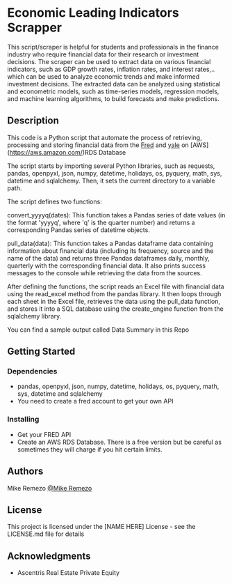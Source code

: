 # Economic Leading Indicators Scrapper

This script/scraper is helpful for students and professionals in the finance industry who require financial data for their research or investment decisions. The scraper can be used to extract data on various financial indicators, such as GDP growth rates, inflation rates, and interest rates,.. which can be used to analyze economic trends and make informed investment decisions. The extracted data can be analyzed using statistical and econometric models, such as time-series models, regression models, and machine learning algorithms, to build forecasts and make predictions. 


## Description

This code is a Python script that automate the process of retrieving, processing and storing financial data from the [Fred](https://fred.stlouisfed.org/) and [yale](http://www.econ.yale.edu/~shiller/) on [AWS] (https://aws.amazon.com/)RDS Database

The script starts by importing several Python libraries, such as requests, pandas, openpyxl, json, numpy, datetime, holidays, os, pyquery, math, sys, datetime and sqlalchemy. Then, it sets the current directory to a variable path.

The script defines two functions:

convert_yyyyq(dates): This function takes a Pandas series of date values (in the format 'yyyyq', where 'q' is the quarter number) and returns a corresponding Pandas series of datetime objects.

pull_data(data): This function takes a Pandas dataframe data containing information about financial data (including its frequency, source and the name of the data) and returns three Pandas dataframes daily, monthly, quarterly with the corresponding financial data. It also prints success messages to the console while retrieving the data from the sources.

After defining the functions, the script reads an Excel file with financial data using the read_excel method from the pandas library. It then loops through each sheet in the Excel file, retrieves the data using the pull_data function, and stores it into a SQL database using the create_engine function from the sqlalchemy library.

You can find a sample output called Data Summary in this Repo


## Getting Started

### Dependencies

* pandas, openpyxl, json, numpy, datetime, holidays, os, pyquery, math, sys, datetime and sqlalchemy
* You need to create a fred account to get your own API

### Installing

* Get your FRED API
* Create an AWS RDS Database. There is a free version but be careful as sometimes they will charge if you hit certain limits.




## Authors


 Mike Remezo
 [@Mike Remezo](https://www.linkedin.com/in/mike-remezo)



## License

This project is licensed under the [NAME HERE] License - see the LICENSE.md file for details

## Acknowledgments


* Ascentris Real Estate Private Equity